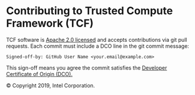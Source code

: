 <!--
Licensed under Creative Commons Attribution 4.0 International License
https://creativecommons.org/licenses/by/4.0/
-->
# Contributing to Trusted Compute Framework (TCF)

TCF software is [Apache 2.0 licensed](LICENSE) and accepts contributions via
git pull requests.  Each commit must include a DCO line in the git commit message:

`Signed-off-by: GitHub User Name <your.email@example.com>`

This sign-off means you agree the commit satisfies the
[Developer Certificate of Origin (DCO).](https://developercertificate.org/)

© Copyright 2019, Intel Corporation.
